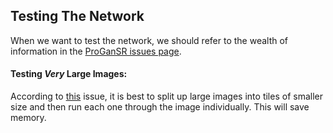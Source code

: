 ## Testing The Network

When we want to test the network, we should refer to the wealth of information in the [ProGanSR issues page](https://github.com/fperazzi/proSR/issues). 

#### Testing *Very* Large Images:
According to [this](https://github.com/fperazzi/proSR/issues/9) issue, it is best to split up large images into tiles of smaller size and then run each one through the image individually. This will save memory. 